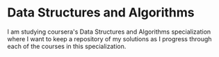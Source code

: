 # Data Structures and Algorithms
I am studying coursera's Data Structures and Algorithms specialization where I want to keep a repository of my solutions as I progress through each of the courses in this specialization.
